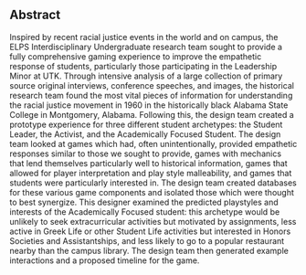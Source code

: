
## Abstract
Inspired by recent racial justice events in the world and on campus, the ELPS Interdisciplinary Undergraduate research team sought to provide a fully comprehensive gaming experience to improve the empathetic response of students, particularly those participating in the Leadership Minor at UTK. Through intensive analysis of a large collection of primary source original interviews, conference speeches, and images, the historical research team found the most vital pieces of information for understanding the racial justice movement in 1960 in the historically black Alabama State College in Montgomery, Alabama. Following this, the design team created a prototype experience for three different student archetypes: the Student Leader, the Activist, and the Academically Focused Student. The design team looked at games which had, often unintentionally, provided empathetic responses similar to those we sought to provide, games with mechanics that lend themselves particularly well to historical information, games that allowed for player interpretation and play style malleability, and games that students were particularly interested in. The design team created databases for these various game components and isolated those which were thought to best synergize. This designer examined the predicted playstyles and interests of the Academically Focused student: this archetype would be unlikely to seek extracurricular activities but motivated by assignments, less active in Greek Life or other Student Life activities but interested in Honors Societies and Assistantships, and less likely to go to a popular restaurant nearby than the campus library. The design team then generated example interactions and a proposed timeline for the game.
